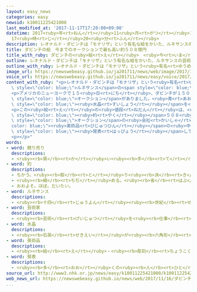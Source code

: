 ```yaml
---
layout: easy_news
categories: easy
newsid: k10011225421000
last_modified_at: '2017-11-17T17:20:00+09:00'
datetime: 2017<ruby>年<rt>ねん</rt></ruby>11<ruby>月<rt>がつ</rt></ruby>17<ruby>日<rt>にち</rt></ruby>
  17<ruby>時<rt>じ</rt></ruby>20<ruby>分<rt>ふん</rt></ruby>
description: レオナルド・ダビンチは「モナリザ」という有名な絵をかいた、ルネサンスの芸術家です。
title: ダビンチの絵　今までのオークションで最も高い約５０８億円
title_with_ruby: ダビンチの<ruby>絵<rt>え</rt></ruby>　<ruby>今<rt>いま</rt></ruby>までのオークションで<ruby>最<rt>もっと</rt></ruby>も<ruby>高<rt>たか</rt></ruby>い<ruby>約<rt>やく</rt></ruby>５０８<ruby>億<rt>おく</rt></ruby><ruby>円<rt>えん</rt></ruby>
outline: レオナルド・ダビンチは「モナリザ」という有名な絵をかいた、ルネサンスの芸術家です。
outline_with_ruby: レオナルド・ダビンチは「モナリザ」という<ruby>有名<rt>ゆうめい</rt></ruby>な<ruby>絵<rt>え</rt></ruby>をかいた、ルネサンスの<ruby>芸術家<rt>げいじゅつか</rt></ruby>です。
image_url: https://newswebeasy.github.io/ja201711/news/web/image/2017/11/16/K10011225421_1711161215_1711161216_01_03.jpg
voice_url: https://newswebeasy.github.io/ja201711/news/easy/voice/2017/11/17/k10011225421000.mp3
content_with_ruby: "<p>レオナルド・ダビンチは「モナリザ」という<ruby>有名<rt>ゆうめい</rt></ruby>な<ruby>絵<rt>え</rt></ruby>をかいた、<span\
  \ style=\"color: blue;\">ルネサンス</span>の<span style=\"color: blue;\"><ruby>芸術家<rt>げいじゅつか</rt></ruby></span>です。ダビンチの<ruby>絵<rt>え</rt></ruby>は<ruby>今<rt>いま</rt></ruby>、１６<ruby>枚<rt>まい</rt></ruby><ruby>残<rt>のこ</rt></ruby>っています。</p>\n\
  <p>アメリカのニューヨークで１５<ruby>日<rt>にち</rt></ruby>、ダビンチが１５００<ruby>年<rt>ねん</rt></ruby>ごろにかいた「サルバトール・ムンディ」という<ruby>絵<rt>え</rt></ruby>の<span\
  \ style=\"color: blue;\">オークション</span>がありました。<ruby>青<rt>あお</rt></ruby>い<ruby>服<rt>ふく</rt></ruby>を<ruby>着<rt>き</rt></ruby>たキリストが<ruby>右<rt>みぎ</rt></ruby>の<ruby>手<rt>て</rt></ruby>を<ruby>上<rt>あ</rt></ruby>げて、<ruby>左<rt>ひだり</rt></ruby>の<ruby>手<rt>て</rt></ruby>に<span\
  \ style=\"color: blue;\"><ruby>水晶<rt>すいしょう</rt></ruby></span>を<ruby>持<rt>も</rt></ruby>っている<ruby>絵<rt>え</rt></ruby>です。</p>\n\
  <p>この<ruby>絵<rt>え</rt></ruby>の<ruby>値段<rt>ねだん</rt></ruby>は、<ruby>日本<rt>にっぽん</rt></ruby>のお<ruby>金<rt>かね</rt></ruby>で<span\
  \ style=\"color: blue;\"><ruby>約<rt>やく</rt></ruby></span>５０８<ruby>億<rt>おく</rt></ruby><ruby>円<rt>えん</rt></ruby>になりました。<span\
  \ style=\"color: blue;\">オークション</span>の<ruby>会社<rt>かいしゃ</rt></ruby>は、<span style=\"\
  color: blue;\"><ruby>美術品<rt>びじゅつひん</rt></ruby></span>の<ruby>中<rt>なか</rt></ruby>で<ruby>今<rt>いま</rt></ruby>までで<ruby>最<rt>もっと</rt></ruby>も<ruby>高<rt>たか</rt></ruby>い<ruby>値段<rt>ねだん</rt></ruby>になったと<ruby>言<rt>い</rt></ruby>っています。<ruby>会社<rt>かいしゃ</rt></ruby>はこの<ruby>絵<rt>え</rt></ruby>を<ruby>買<rt>か</rt></ruby>った<ruby>人<rt>ひと</rt></ruby>の<ruby>名前<rt>なまえ</rt></ruby>などを<span\
  \ style=\"color: blue;\"><ruby>発表<rt>はっぴょう</rt></ruby></span>していません。</p>\n<p></p>\n\
  <p></p>"
words:
- word: 競り売り
  descriptions:
  - <ruby><rb>買</rb><rt>か</rt></ruby>い<ruby><rb>手</rb><rt>て</rt></ruby>に<ruby><rb>競争</rb><rt>きょうそう</rt></ruby>で<ruby><rb>値段</rb><rt>ねだん</rt></ruby>をつけさせ、いちばん<ruby><rb>高</rb><rt>たか</rt></ruby>い<ruby><rb>値段</rb><rt>ねだん</rt></ruby>をつけた<ruby><rb>人</rb><rt>ひと</rt></ruby>に、その<ruby><rb>品物</rb><rt>しなもの</rt></ruby>を<ruby><rb>売</rb><rt>う</rt></ruby>る<ruby><rb>方法</rb><rt>ほうほう</rt></ruby>。<ruby><rb>競売</rb><rt>きょうばい</rt></ruby>。オークション。せり。
- word: 約
  descriptions:
  - ちかう。<ruby><rb>取</rb><rt>と</rt></ruby>り<ruby><rb>決</rb><rt>き</rt></ruby>める。
  - <ruby><rb>縮</rb><rt>ちぢ</rt></ruby>める。<ruby><rb>省</rb><rt>はぶ</rt></ruby>く。<ruby><rb>簡単</rb><rt>かんたん</rt></ruby>にする。
  - おおよそ。ほぼ。だいたい。
- word: ルネサンス
  descriptions:
  - <ruby><rb>十四</rb><rt>じゅうよん</rt></ruby><ruby><rb>世紀</rb><rt>せいき</rt></ruby>の<ruby><rb>末</rb><rt>すえ</rt></ruby>から<ruby><rb>十六</rb><rt>じゅうろく</rt></ruby><ruby><rb>世紀</rb><rt>せいき</rt></ruby>にかけてイタリアに<ruby><rb>起</rb><rt>お</rt></ruby>こり、ヨーロッパに<ruby><rb>広</rb><rt>ひろ</rt></ruby>がった<ruby><rb>運動</rb><rt>うんどう</rt></ruby>。<ruby><rb>昔</rb><rt>むかし</rt></ruby>のギリシャ・ローマの<ruby><rb>学問</rb><rt>がくもん</rt></ruby>・<ruby><rb>芸術</rb><rt>げいじゅつ</rt></ruby>のような、<ruby><rb>人間</rb><rt>にんげん</rt></ruby>を<ruby><rb>中心</rb><rt>ちゅうしん</rt></ruby>にした<ruby><rb>新</rb><rt>あたら</rt></ruby>しい<ruby><rb>文化</rb><rt>ぶんか</rt></ruby>を<ruby><rb>起</rb><rt>お</rt></ruby>こそうとした。<ruby><rb>文芸復興</rb><rt>ぶんげいふっこう</rt></ruby>。ルネッサンス。
- word: 芸術家
  descriptions:
  - <ruby><rb>芸術</rb><rt>げいじゅつ</rt></ruby>を<ruby><rb>仕事</rb><rt>しごと</rt></ruby>としている<ruby><rb>人</rb><rt>ひと</rt></ruby>。<ruby><rb>音楽家</rb><rt>おんがくか</rt></ruby>や<ruby><rb>画家</rb><rt>がか</rt></ruby>など。
- word: 水晶
  descriptions:
  - <ruby><rb>石英</rb><rt>せきえい</rt></ruby>が<ruby><rb>六角形</rb><rt>ろっかくけい</rt></ruby>の<ruby><rb>柱</rb><rt>はしら</rt></ruby>になっている<ruby><rb>鉱物</rb><rt>こうぶつ</rt></ruby>。はんこやかざり<ruby><rb>物</rb><rt>もの</rt></ruby>などに<ruby><rb>使</rb><rt>つか</rt></ruby>う。
- word: 美術品
  descriptions:
  - <ruby><rb>絵</rb><rt>え</rt></ruby>・<ruby><rb>彫刻</rb><rt>ちょうこく</rt></ruby>など、<ruby><rb>美術</rb><rt>びじゅつ</rt></ruby>として<ruby><rb>値打</rb><rt>ねう</rt></ruby>ちのある<ruby><rb>作品</rb><rt>さくひん</rt></ruby>。<ruby><rb>美術作品</rb><rt>びじゅつさくひん</rt></ruby>。
- word: 発表
  descriptions:
  - <ruby><rb>多</rb><rt>おお</rt></ruby>くの<ruby><rb>人</rb><rt>ひと</rt></ruby>に<ruby><rb>広</rb><rt>ひろ</rt></ruby>く<ruby><rb>知</rb><rt>し</rt></ruby>らせること。
source_url: http://www3.nhk.or.jp/news/easy/k10011225421000/k10011225421000.html
web_news_url: https://newswebeasy.github.io/news/web/2017/11/16/ダビンチの幻の作品-史上最高500億円超で落札
...
```

